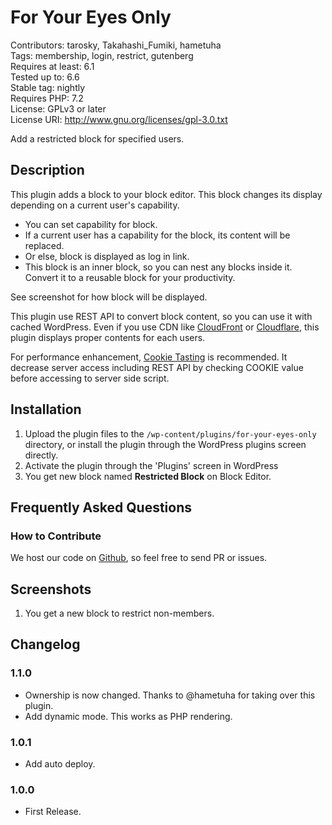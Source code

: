 # For Your Eyes Only

Contributors: tarosky, Takahashi_Fumiki, hametuha  
Tags: membership, login, restrict, gutenberg  
Requires at least: 6.1  
Tested up to: 6.6  
Stable tag: nightly  
Requires PHP: 7.2  
License: GPLv3 or later  
License URI: http://www.gnu.org/licenses/gpl-3.0.txt

Add a restricted block for specified users.

## Description

This plugin adds a block to your block editor.
This block changes its display depending on a current user's capability.

* You can set capability for block.
* If a current user has a capability for the block, its content will be replaced.
* Or else, block is displayed as log in link.
* This block is an inner block, so you can nest any blocks inside it. Convert it to a reusable block for your productivity.

See screenshot for how block will be displayed.

This plugin use REST API to convert block content, so you can use it with cached WordPress.
Even if you use CDN like [CloudFront](https://aws.amazon.com/cloudfront/) or [Cloudflare](https://www.cloudflare.com/), this plugin displays proper contents for each users.

For performance enhancement, [Cookie Tasting](https://wordpress.org/plugins/cookie-tasting/) is recommended.
It decrease server access including REST API by checking COOKIE value before accessing to server side script.

## Installation

1. Upload the plugin files to the `/wp-content/plugins/for-your-eyes-only` directory, or install the plugin through the WordPress plugins screen directly.
2. Activate the plugin through the 'Plugins' screen in WordPress
3. You get new block named **Restricted Block** on Block Editor.

## Frequently Asked Questions

### How to Contribute

We host our code on [Github](https://github.com/tarosky/for-your-eyes-only), so feel free to send PR or issues.

## Screenshots

1. You get a new block to restrict non-members.

## Changelog

### 1.1.0

* Ownership is now changed. Thanks to @hametuha for taking over this plugin.
* Add dynamic mode. This works as PHP rendering.

### 1.0.1

* Add auto deploy.

### 1.0.0

* First Release.
